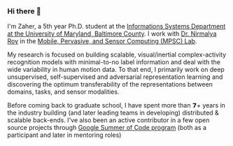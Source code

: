 ### Hi there 👋

I'm Zaher, a 5th year Ph.D. student at the [Informations Systems Department at the University of Maryland, Baltimore County](https://informationsystems.umbc.edu). I work with [Dr. Nirmalya Roy](https://userpages.umbc.edu/~nroy/) in the [Mobile, Pervasive, and Sensor Computing (MPSC) Lab](http://mpsc.umbc.edu/).

My research is focused on building scalable, visual/inertial complex-activity recognition models with minimal-to-no label information and deal with the wide variability in human motion data. To that end, I primarily work on deep unsupervised, self-supervised and adversarial representation learning and discovering the optimum transferability of the representations between domains, tasks, and sensor modalities.

Before coming back to graduate school, I have spent more than 𝟳+ years in the industry building (and later leading teams in developing) distributed & scalable back-ends. I've also been an active contributor in a few open source projects through [Google Summer of Code program](https://summerofcode.withgoogle.com/) (both as a participant and later in mentoring roles)

<!--
**azmfaridee/azmfaridee** is a ✨ _special_ ✨ repository because its `README.md` (this file) appears on your GitHub profile.

Here are some ideas to get you started:

- 🔭 I’m currently working on ...
- 🌱 I’m currently learning ...
- 👯 I’m looking to collaborate on ...
- 🤔 I’m looking for help with ...
- 💬 Ask me about ...
- 📫 How to reach me: ...
- 😄 Pronouns: ...
- ⚡ Fun fact: ...
-->

